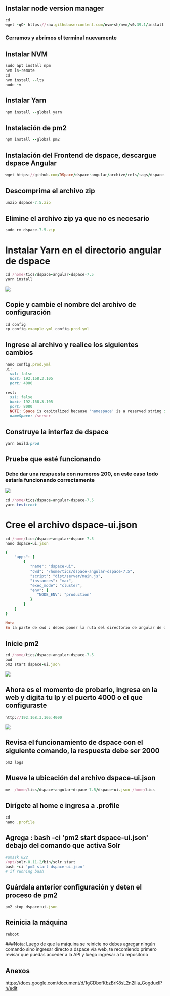 ## Instalar node version manager
```ruby
cd
wget -qO- https://raw.githubusercontent.com/nvm-sh/nvm/v0.39.1/install.sh | bash
```
### Cerramos y abrimos el terminal nuevamente
## Instalar NVM
```ruby
sudo apt install npm
nvm ls-remote
cd
nvm install --lts
node -v
```
## Instalar Yarn 
```ruby
npm install --global yarn
```
## Instalación de pm2
```ruby
npm install --global pm2
```
## Instalación del Frontend de dspace, descargue dspace Angular
```ruby
wget https://github.com/DSpace/dspace-angular/archive/refs/tags/dspace-7.5.zip
```
## Descomprima el archivo zip
```ruby
unzip dspace-7.5.zip
```
## Elimine el archivo zip ya que no es necesario
```ruby
sudo rm dspace-7.5.zip
```
# Instalar Yarn en el directorio angular de dspace
```ruby
cd /home/tics/dspace-angular-dspace-7.5
yarn install
```
![](/Imagenes/anexob1.PNG)

## Copie y cambie el nombre del archivo de configuración
```ruby
cd config 
cp config.example.yml config.prod.yml
```
## Ingrese al archivo y realice los siguientes cambios 
```ruby
nano config.prod.yml
ui:
  ssl: false
  host: 192.168.3.105
  port: 4000

rest:
  ssl: false
  host: 192.168.3.105
  port: 8080
  NOTE: Space is capitalized because 'namespace' is a reserved string in Type
  nameSpace: /server
```
## Construye la interfaz de dspace
```ruby
yarn build:prod
```
## Pruebe que esté funcionando 
### Debe dar una respuesta con numeros 200, en este caso todo estaría funcionando correctamente
![](/Imagenes/anexob2.PNG)
```ruby
cd /home/tics/dspace-angular-dspace-7.5
yarn test:rest
```
# Cree el archivo dspace-ui.json
```ruby
cd /home/tics/dspace-angular-dspace-7.5
nano dspace-ui.json

{
    "apps": [
        {
           "name": "dspace-ui",
           "cwd": "/home/tics/dspace-angular-dspace-7.5",
           "script": "dist/server/main.js",
           "instances": "max",
           "exec_mode": "cluster",
           "env": {
              "NODE_ENV": "production"
           }
        }
    ]
}

Nota
En la parte de cwd : debes poner la ruta del directorio de angular de dspace
```
## Inicie pm2
```ruby
cd /home/tics/dspace-angular-dspace-7.5
pwd
pm2 start dspace-ui.json
```
![](/Imagenes/anexob3.PNG)
## Ahora es el momento de probarlo, ingresa en la web y digita tu Ip y el puerto 4000 o el que configuraste
```ruby
http://192.168.3.105:4000
```
![](/Imagenes/anexob9.jpg)
## Revisa el funcionamiento de dspace con el siguiente comando, la respuesta debe ser 2000 
```ruby
pm2 logs
```
## Mueve la ubicación del archivo dspace-ui.json
```ruby
mv  /home/tics/dspace-angular-dspace-7.5/dspace-ui.json /home/tics
```
## Dirígete al home e ingresa a .profile
```ruby
cd
nano .profile
```
## Agrega : bash -ci 'pm2 start dspace-ui.json' debajo del comando que activa Solr
```ruby
#umask 022
/opt/solr-8.11.2/bin/solr start
bash -ci 'pm2 start dspace-ui.json'
# if running bash
```
## Guárdala anterior configuración y deten el proceso de pm2 
```ruby
pm2 stop dspace-ui.json
```
## Reinicia la máquina
```ruby
reboot
```
###Nota: Luego de que la máquina se reinicie no debes  agregar ningún comando  sino ingresar 
directo a dspace vía web, te recomiendo primero revisar que puedas acceder a la API y 
luego ingresar a tu repositorio
## Anexos
https://docs.google.com/document/d/1gCDbxfKbzBrK8sL2n2iIia_GogduxIPh/edit

